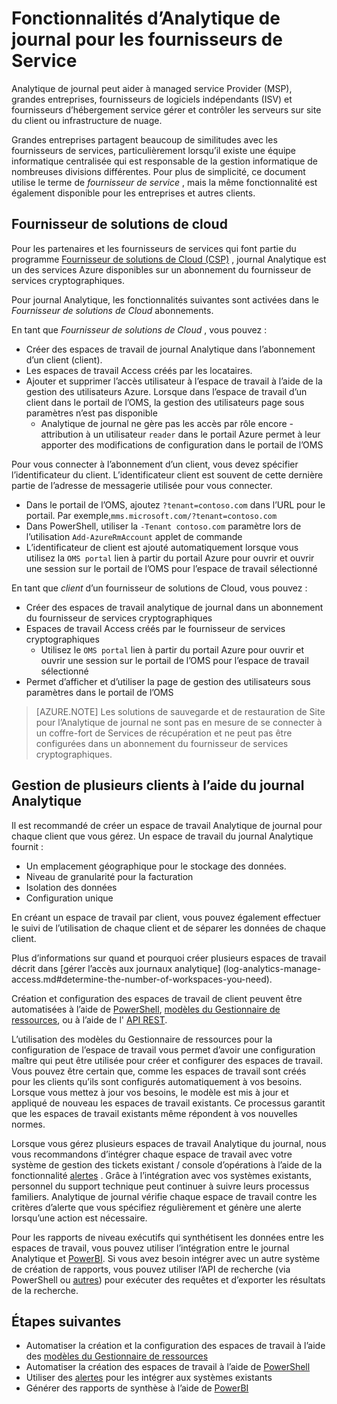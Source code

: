 <properties
    pageTitle="Connecter les fonctionnalités Analytique pour les fournisseurs de Service | Microsoft Azure"
    description="Analytique de journal peut aider les fournisseurs de services gérés (MSP), grandes entreprises, fournisseurs de logiciel indépendants (ISV) et les fournisseurs d’hébergement service gérer et contrôler les serveurs sur site du client ou infrastructure de cloud."
    services="log-analytics"
    documentationCenter=""
    authors="richrundmsft"
    manager="jochan"
    editor=""/>

<tags
    ms.service="log-analytics"
    ms.workload="na"
    ms.tgt_pltfrm="na"
    ms.devlang="na"
    ms.topic="article"
    ms.date="08/25/2016"
    ms.author="richrund"/>

# <a name="log-analytics-features-for-service-providers"></a>Fonctionnalités d’Analytique de journal pour les fournisseurs de Service

Analytique de journal peut aider à managed service Provider (MSP), grandes entreprises, fournisseurs de logiciels indépendants (ISV) et fournisseurs d’hébergement service gérer et contrôler les serveurs sur site du client ou infrastructure de nuage. 

Grandes entreprises partagent beaucoup de similitudes avec les fournisseurs de services, particulièrement lorsqu’il existe une équipe informatique centralisée qui est responsable de la gestion informatique de nombreuses divisions différentes. Pour plus de simplicité, ce document utilise le terme de *fournisseur de service* , mais la même fonctionnalité est également disponible pour les entreprises et autres clients.

## <a name="cloud-solution-provider"></a>Fournisseur de solutions de cloud

Pour les partenaires et les fournisseurs de services qui font partie du programme [Fournisseur de solutions de Cloud (CSP)](https://partner.microsoft.com/Solutions/cloud-reseller-overview) , journal Analytique est un des services Azure disponibles sur un abonnement du fournisseur de services cryptographiques. 

Pour journal Analytique, les fonctionnalités suivantes sont activées dans le *Fournisseur de solutions de Cloud* abonnements.

En tant que *Fournisseur de solutions de Cloud* , vous pouvez :

+ Créer des espaces de travail de journal Analytique dans l’abonnement d’un client (client).
+ Les espaces de travail Access créés par les locataires. 
+ Ajouter et supprimer l’accès utilisateur à l’espace de travail à l’aide de la gestion des utilisateurs Azure. Lorsque dans l’espace de travail d’un client dans le portail de l’OMS, la gestion des utilisateurs page sous paramètres n’est pas disponible
  - Analytique de journal ne gère pas les accès par rôle encore - attribution à un utilisateur `reader` dans le portail Azure permet à leur apporter des modifications de configuration dans le portail de l’OMS

Pour vous connecter à l’abonnement d’un client, vous devez spécifier l’identificateur du client. L’identificateur client est souvent de cette dernière partie de l’adresse de messagerie utilisée pour vous connecter.

+ Dans le portail de l’OMS, ajoutez `?tenant=contoso.com` dans l’URL pour le portail. Par exemple,`mms.microsoft.com/?tenant=contoso.com`
+ Dans PowerShell, utiliser la `-Tenant contoso.com` paramètre lors de l’utilisation `Add-AzureRmAccount` applet de commande
+ L’identificateur de client est ajouté automatiquement lorsque vous utilisez la `OMS portal` lien à partir du portail Azure pour ouvrir et ouvrir une session sur le portail de l’OMS pour l’espace de travail sélectionné

En tant que *client* d’un fournisseur de solutions de Cloud, vous pouvez :

+ Créer des espaces de travail analytique de journal dans un abonnement du fournisseur de services cryptographiques
+ Espaces de travail Access créés par le fournisseur de services cryptographiques
  -  Utilisez le `OMS portal` lien à partir du portail Azure pour ouvrir et ouvrir une session sur le portail de l’OMS pour l’espace de travail sélectionné
+ Permet d’afficher et d’utiliser la page de gestion des utilisateurs sous paramètres dans le portail de l’OMS

>[AZURE.NOTE] Les solutions de sauvegarde et de restauration de Site pour l’Analytique de journal ne sont pas en mesure de se connecter à un coffre-fort de Services de récupération et ne peut pas être configurées dans un abonnement du fournisseur de services cryptographiques.

## <a name="managing-multiple-customers-using-log-analytics"></a>Gestion de plusieurs clients à l’aide du journal Analytique 

Il est recommandé de créer un espace de travail Analytique de journal pour chaque client que vous gérez. Un espace de travail du journal Analytique fournit :

+ Un emplacement géographique pour le stockage des données. 
+ Niveau de granularité pour la facturation 
+ Isolation des données 
+ Configuration unique

En créant un espace de travail par client, vous pouvez également effectuer le suivi de l’utilisation de chaque client et de séparer les données de chaque client.

Plus d’informations sur quand et pourquoi créer plusieurs espaces de travail décrit dans [gérer l’accès aux journaux analytique] (log-analytics-manage-access.md#determine-the-number-of-workspaces-you-need).

Création et configuration des espaces de travail de client peuvent être automatisées à l’aide de [PowerShell](log-analytics-powershell-workspace-configuration.md), [modèles du Gestionnaire de ressources](log-analytics-template-workspace-configuration.md), ou à l’aide de l' [API REST](https://www.nuget.org/packages/Microsoft.Azure.Management.OperationalInsights/).

L’utilisation des modèles du Gestionnaire de ressources pour la configuration de l’espace de travail vous permet d’avoir une configuration maître qui peut être utilisée pour créer et configurer des espaces de travail. Vous pouvez être certain que, comme les espaces de travail sont créés pour les clients qu’ils sont configurés automatiquement à vos besoins. Lorsque vous mettez à jour vos besoins, le modèle est mis à jour et appliqué de nouveau les espaces de travail existants. Ce processus garantit que les espaces de travail existants même répondent à vos nouvelles normes.    

Lorsque vous gérez plusieurs espaces de travail Analytique du journal, nous vous recommandons d’intégrer chaque espace de travail avec votre système de gestion des tickets existant / console d’opérations à l’aide de la fonctionnalité [alertes](log-analytics-alerts.md) . Grâce à l’intégration avec vos systèmes existants, personnel du support technique peut continuer à suivre leurs processus familiers. Analytique de journal vérifie chaque espace de travail contre les critères d’alerte que vous spécifiez régulièrement et génère une alerte lorsqu’une action est nécessaire.

Pour les rapports de niveau exécutifs qui synthétisent les données entre les espaces de travail, vous pouvez utiliser l’intégration entre le journal Analytique et [PowerBI](log-analytics-powerbi.md). Si vous avez besoin intégrer avec un autre système de création de rapports, vous pouvez utiliser l’API de recherche (via PowerShell ou [autres](log-analytics-log-search-api.md)) pour exécuter des requêtes et d’exporter les résultats de la recherche.

## <a name="next-steps"></a>Étapes suivantes

+ Automatiser la création et la configuration des espaces de travail à l’aide des [modèles du Gestionnaire de ressources](log-analytics-template-workspace-configuration.md)
+ Automatiser la création des espaces de travail à l’aide de [PowerShell](log-analytics-powershell-workspace-configuration.md) 
+ Utiliser des [alertes](log-analytics-alerts.md) pour les intégrer aux systèmes existants
+ Générer des rapports de synthèse à l’aide de [PowerBI](log-analytics-powerbi.md)

